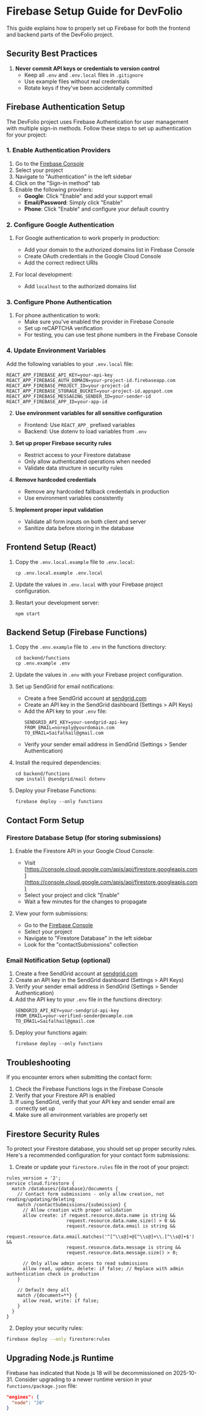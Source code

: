 # Firebase Setup Guide for DevFolio

This guide explains how to properly set up Firebase for both the frontend and backend parts of the DevFolio project.

## Security Best Practices

1. **Never commit API keys or credentials to version control**
   - Keep all `.env` and `.env.local` files in `.gitignore`
   - Use example files without real credentials
   - Rotate keys if they've been accidentally committed

## Firebase Authentication Setup

The DevFolio project uses Firebase Authentication for user management with multiple sign-in methods. Follow these steps to set up authentication for your project:

### 1. Enable Authentication Providers

1. Go to the [Firebase Console](https://console.firebase.google.com/)
2. Select your project
3. Navigate to "Authentication" in the left sidebar
4. Click on the "Sign-in method" tab
5. Enable the following providers:
   - **Google**: Click "Enable" and add your support email
   - **Email/Password**: Simply click "Enable"
   - **Phone**: Click "Enable" and configure your default country

### 2. Configure Google Authentication

1. For Google authentication to work properly in production:
   - Add your domain to the authorized domains list in Firebase Console
   - Create OAuth credentials in the Google Cloud Console
   - Add the correct redirect URIs

2. For local development:
   - Add `localhost` to the authorized domains list

### 3. Configure Phone Authentication

1. For phone authentication to work:
   - Make sure you've enabled the provider in Firebase Console
   - Set up reCAPTCHA verification
   - For testing, you can use test phone numbers in the Firebase Console

### 4. Update Environment Variables

Add the following variables to your `.env.local` file:

```
REACT_APP_FIREBASE_API_KEY=your-api-key
REACT_APP_FIREBASE_AUTH_DOMAIN=your-project-id.firebaseapp.com
REACT_APP_FIREBASE_PROJECT_ID=your-project-id
REACT_APP_FIREBASE_STORAGE_BUCKET=your-project-id.appspot.com
REACT_APP_FIREBASE_MESSAGING_SENDER_ID=your-sender-id
REACT_APP_FIREBASE_APP_ID=your-app-id
```

2. **Use environment variables for all sensitive configuration**
   - Frontend: Use `REACT_APP_` prefixed variables
   - Backend: Use dotenv to load variables from `.env`

3. **Set up proper Firebase security rules**
   - Restrict access to your Firestore database
   - Only allow authenticated operations when needed
   - Validate data structure in security rules

4. **Remove hardcoded credentials**
   - Remove any hardcoded fallback credentials in production
   - Use environment variables consistently

5. **Implement proper input validation**
   - Validate all form inputs on both client and server
   - Sanitize data before storing in the database

## Frontend Setup (React)

1. Copy the `.env.local.example` file to `.env.local`:
   ```
   cp .env.local.example .env.local
   ```

2. Update the values in `.env.local` with your Firebase project configuration.

3. Restart your development server:
   ```
   npm start
   ```

## Backend Setup (Firebase Functions)

1. Copy the `.env.example` file to `.env` in the functions directory:
   ```
   cd backend/functions
   cp .env.example .env
   ```

2. Update the values in `.env` with your Firebase project configuration.

3. Set up SendGrid for email notifications:
   - Create a free SendGrid account at [sendgrid.com](https://sendgrid.com)
   - Create an API key in the SendGrid dashboard (Settings > API Keys)
   - Add the API key to your `.env` file:
     ```
     SENDGRID_API_KEY=your-sendgrid-api-key
     FROM_EMAIL=noreply@yourdomain.com
     TO_EMAIL=Saifalhail@gmail.com
     ```
   - Verify your sender email address in SendGrid (Settings > Sender Authentication)

4. Install the required dependencies:
   ```
   cd backend/functions
   npm install @sendgrid/mail dotenv
   ```

5. Deploy your Firebase Functions:
   ```
   firebase deploy --only functions
   ```

## Contact Form Setup

### Firestore Database Setup (for storing submissions)

1. Enable the Firestore API in your Google Cloud Console:
   - Visit [https://console.cloud.google.com/apis/api/firestore.googleapis.com](https://console.cloud.google.com/apis/api/firestore.googleapis.com)
   - Select your project and click "Enable"
   - Wait a few minutes for the changes to propagate

2. View your form submissions:
   - Go to the [Firebase Console](https://console.firebase.google.com/)
   - Select your project
   - Navigate to "Firestore Database" in the left sidebar
   - Look for the "contactSubmissions" collection

### Email Notification Setup (optional)

1. Create a free SendGrid account at [sendgrid.com](https://sendgrid.com)
2. Create an API key in the SendGrid dashboard (Settings > API Keys)
3. Verify your sender email address in SendGrid (Settings > Sender Authentication)
4. Add the API key to your `.env` file in the functions directory:
   ```
   SENDGRID_API_KEY=your-sendgrid-api-key
   FROM_EMAIL=your-verified-sender@example.com
   TO_EMAIL=Saifalhail@gmail.com
   ```
5. Deploy your functions again:
   ```
   firebase deploy --only functions
   ```

## Troubleshooting

If you encounter errors when submitting the contact form:

1. Check the Firebase Functions logs in the Firebase Console
2. Verify that your Firestore API is enabled
3. If using SendGrid, verify that your API key and sender email are correctly set up
4. Make sure all environment variables are properly set

## Firestore Security Rules

To protect your Firestore database, you should set up proper security rules. Here's a recommended configuration for your contact form submissions:

1. Create or update your `firestore.rules` file in the root of your project:

```
rules_version = '2';
service cloud.firestore {
  match /databases/{database}/documents {
    // Contact form submissions - only allow creation, not reading/updating/deleting
    match /contactSubmissions/{submission} {
      // Allow creation with proper validation
      allow create: if request.resource.data.name is string &&
                      request.resource.data.name.size() > 0 &&
                      request.resource.data.email is string &&
                      request.resource.data.email.matches('^[^\\s@]+@[^\\s@]+\\.[^\\s@]+$') &&
                      request.resource.data.message is string &&
                      request.resource.data.message.size() > 0;
      
      // Only allow admin access to read submissions
      allow read, update, delete: if false; // Replace with admin authentication check in production
    }
    
    // Default deny all
    match /{document=**} {
      allow read, write: if false;
    }
  }
}
```

2. Deploy your security rules:

```bash
firebase deploy --only firestore:rules
```

## Upgrading Node.js Runtime

Firebase has indicated that Node.js 18 will be decommissioned on 2025-10-31. Consider upgrading to a newer runtime version in your `functions/package.json` file:

```json
"engines": {
  "node": "20"
}
```
